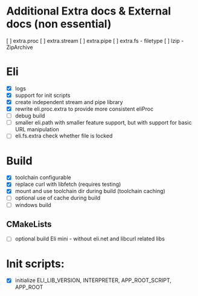 # Additional Extra docs & External docs (non essential)
[ ] extra.proc
[ ] extra.stream
[ ] extra.pipe
[ ] extra.fs - filetype
[ ] lzip - ZipArchive

# Eli
* [x] logs 
* [x] support for init scripts
* [x] create independent stream and pipe library
* [x] rewrite eli.proc.extra to provide more consistent eliProc
* [ ] debug build
* [ ] smaller eli.path with smaller feature support, but with support for basic URL manipulation
* [ ] eli.fs.extra check whether file is locked

# Build 
* [x] toolchain configurable
* [x] replace curl with libfetch (requires testing)
* [x] mount and use toolchain dir during build (toolchain caching)
* [ ] optional use of cache during build
* [ ] windows build

## CMakeLists 
* [ ] optional build Eli mini - without eli.net and libcurl related libs 

# Init scripts:
* [x] initialize ELI_LIB_VERSION, INTERPRETER, APP_ROOT_SCRIPT, APP_ROOT